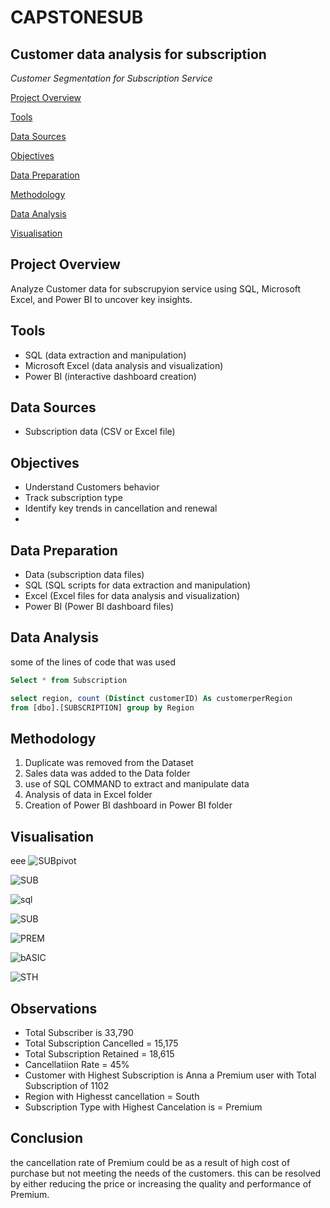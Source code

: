 # CAPSTONESUB
## Customer data analysis for subscription 
*Customer Segmentation for Subscription Service*

[Project Overview](#project_overview)

[Tools](#tools)

[Data Sources](#data_sources)

[Objectives](#objectives)

[Data Preparation](#data_preparation)

[Methodology](#methodology)

[Data Analysis](#data_analysis)

[Visualisation](visualisation)


## Project Overview

Analyze Customer data for subscrupyion service using SQL, Microsoft Excel, and Power BI to uncover key insights.

## Tools

* SQL (data extraction and manipulation)
* Microsoft Excel (data analysis and visualization)
* Power BI (interactive dashboard creation)

## Data Sources

* Subscription data (CSV or Excel file)

## Objectives

* Understand Customers behavior
* Track subscription type
* Identify key trends in cancellation and renewal
* 
## Data Preparation

* Data (subscription data files)
* SQL (SQL scripts for data extraction and manipulation)
* Excel (Excel files for data analysis and visualization)
* Power BI (Power BI dashboard files)

## Data Analysis
some of the lines of code that was used 

```SQL
Select * from Subscription

select region, count (Distinct customerID) As customerperRegion
from [dbo].[SUBSCRIPTION] group by Region 

```

## Methodology 
1. Duplicate was removed from the Dataset 
2. Sales data was added to the Data folder
3. use of SQL COMMAND  to extract and manipulate data
4. Analysis of data in Excel folder
5. Creation of Power BI dashboard in Power BI folder

## Visualisation
eee
![SUBpivot](https://github.com/user-attachments/assets/16a0b6c8-6eb6-4ae4-ae09-a73cf07e7850)

![SUB](https://github.com/user-attachments/assets/cd1faa9d-2fa3-4758-a467-6ed0471b672c)

![sql](https://github.com/user-attachments/assets/2546bb0c-b771-4a8a-9c33-234d5e48251d)

![SUB](https://github.com/user-attachments/assets/f864c53e-556b-49ee-8be6-74e6bfcd131b)

![PREM](https://github.com/user-attachments/assets/83a2c368-269d-4e85-bef2-cc4c1042cfff)

![bASIC](https://github.com/user-attachments/assets/d95b980d-d6dc-4b45-a575-aaa808334681)

![STH](https://github.com/user-attachments/assets/d05d23af-0860-4b84-aab2-4adc2a8e8db7)






## Observations
- Total Subscriber is 33,790
- Total Subscription Cancelled = 15,175
- Total Subscription Retained = 18,615
- Cancellatiion Rate = 45%
- Customer with Highest Subscription is Anna a Premium user  with Total Subscription of 1102
- Region with Highesst cancellation = South
- Subscription Type with Highest Cancelation is = Premium

## Conclusion
the cancellation rate of Premium could be as a result of high cost of purchase but not meeting the needs of the customers. this can be resolved by either reducing the price or increasing the quality and performance of Premium.
